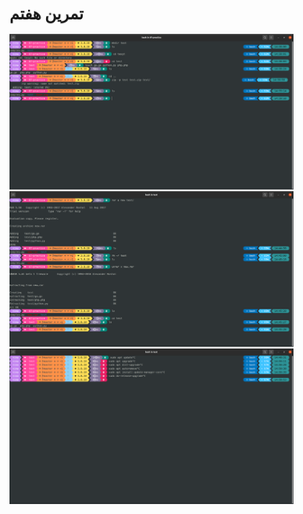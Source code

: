 # تمرین هفتم
![This is an image](/07-practice/1.png)
![This is an image](/07-practice/2.png)
![This is an image](/07-practice/3.png)